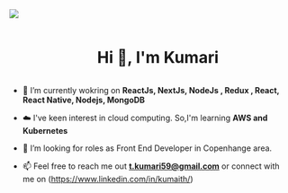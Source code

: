 
<!--
**kumarith/kumarith** is a ✨ _special_ ✨ repository because its `README.md` (this file) appears on your GitHub profile.

Here are some ideas to get you started:

- 🔭 I’m currently working on ...
- 🌱 I’m currently learning ...
- 👯 I’m looking to collaborate on ...
- 🤔 I’m looking for help with ...
- 💬 Ask me about ...
- 📫 How to reach me: ...
- 😄 Pronouns: ...
- ⚡ Fun fact: ...
-->

<!--horizontal divider(gradiant)-->
<img src="https://user-images.githubusercontent.com/73097560/115834477-dbab4500-a447-11eb-908a-139a6edaec5c.gif">

<!--h1 without bottom border-->
<div id="user-content-toc">
  <ul align="center">
    <summary><h1 style="display: inline-block">Hi 👋, I'm Kumari </h1></summary>
  </ul>
</div>



<!--h2 without bottom border
<div id="user-content-toc">
  <ul align="center">
    <summary><h2 style="display: inline-block">Confusion is part of Programming</h2></summary>
  </ul>
</div>
-->

<!--Intro start-->
- 🔭 I’m currently wokring on **ReactJs, NextJs, NodeJs , Redux , React, React Native, Nodejs, MongoDB**

- ☁️ I've keen interest in cloud computing. So,I'm learning **AWS and Kubernetes**

- 🤔 I’m looking for roles as Front End Developer in Copenhange area.

- 📫 Feel free to reach me out **t.kumari59@gmail.com** or connect with me on  (https://www.linkedin.com/in/kumaith/) 

<!--Intro end-->


   


